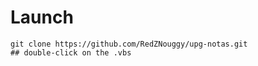 # Launch 

```
git clone https://github.com/RedZNouggy/upg-notas.git
## double-click on the .vbs
```
